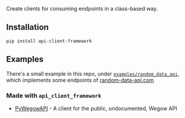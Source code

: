 Create clients for consuming endpoints in a class-based way.

## Installation
```shell
pip install api-client-framework
```

## Examples
There's a small example in this repo, under [`examples/random_data_api`](https://github.com/EnriqueSoria/api_client_framework/tree/master/examples/random_data_api), which implements some endpoints of [random-data-api.com](https://random-data-api.com/)

### Made with `api_client_framework`
 - [PyWegowAPI](https://github.com/EnriqueSoria/PyWegowAPI) -  A client for the public, undocumented, Wegow API 
